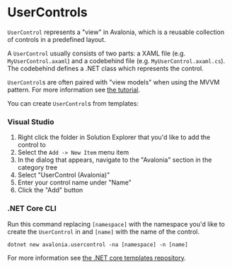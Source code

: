 # UserControls

`UserControl` represents a "view" in Avalonia, which is a reusable collection of controls in a predefined layout.

A `UserControl` usually consists of two parts: a XAML file \(e.g. `MyUserControl.axaml`\) and a codebehind file \(e.g. `MyUserControl.axaml.cs`\). The codebehind defines a .NET class which represents the control.

`UserControl`s are often paired with "view models" when using the MVVM pattern. For more information see [the tutorial](http://avaloniaui.net/docs/tutorial/creating-a-view).

You can create `UserControl`s from templates:

### Visual Studio <a id="visual-studio"></a>

1. Right click the folder in Solution Explorer that you'd like to add the control to
2. Select the `Add -> New Item` menu item
3. In the dialog that appears, navigate to the "Avalonia" section in the category tree
4. Select "UserControl \(Avalonia\)"
5. Enter your control name under "Name"
6. Click the "Add" button

### .NET Core CLI <a id="net-core-cli"></a>

Run this command replacing `[namespace]` with the namespace you'd like to create the `UserControl` in and `[name]` with the name of the control.

```text
dotnet new avalonia.usercontrol -na [namespace] -n [name]
```

For more information see [the .NET core templates repository](https://github.com/AvaloniaUI/avalonia-dotnet-templates/).

